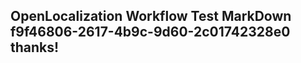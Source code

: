 <properties
ms.topic="hero-topic"
ms.test1="hero-topic"
ms.test2="test"/>

## OpenLocalization Workflow Test MarkDown f9f46806-2617-4b9c-9d60-2c01742328e0 thanks!
<!--HONumber=Mar16_HO4-->
